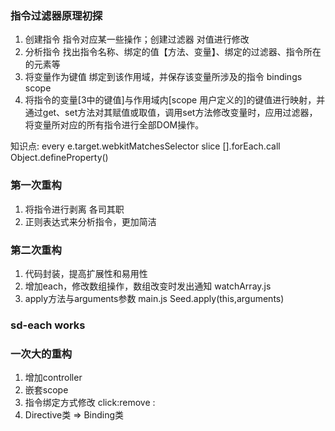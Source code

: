 ### 指令过滤器原理初探
1. 创建指令 指令对应某一些操作；创建过滤器 对值进行修改
2. 分析指令 找出指令名称、绑定的值【方法、变量】、绑定的过滤器、指令所在的元素等
3. 将变量作为键值 绑定到该作用域，并保存该变量所涉及的指令  bindings  scope
4. 将指令的变量[3中的键值]与作用域内[scope 用户定义的]的键值进行映射，并通过get、set方法对其赋值或取值，调用set方法修改变量时，应用过滤器，将变量所对应的所有指令进行全部DOM操作。

知识点: 
every  e.target.webkitMatchesSelector  slice  [].forEach.call  Object.defineProperty()


### 第一次重构
1. 将指令进行剥离 各司其职
2. 正则表达式来分析指令，更加简洁


### 第二次重构
1. 代码封装，提高扩展性和易用性 
2. 增加each，修改数组操作，数组改变时发出通知  watchArray.js
3. apply方法与arguments参数 main.js Seed.apply(this,arguments)

### sd-each works

### 一次大的重构
1. 增加controller
2. 嵌套scope
3. 指令绑定方式修改  click:remove  :
4. Directive类 => Binding类
